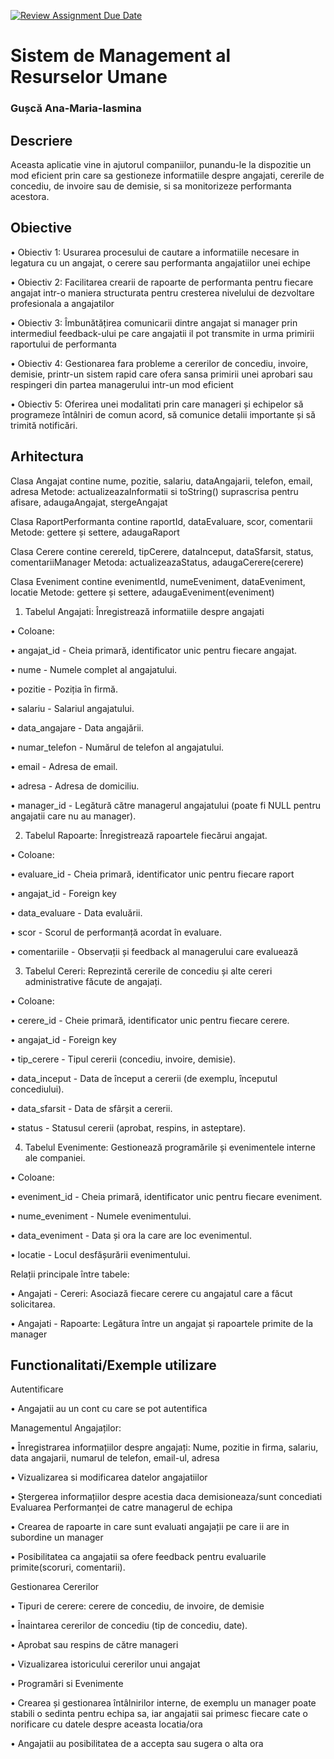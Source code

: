 [![Review Assignment Due Date](https://classroom.github.com/assets/deadline-readme-button-22041afd0340ce965d47ae6ef1cefeee28c7c493a6346c4f15d667ab976d596c.svg)](https://classroom.github.com/a/31XZyb90)
# Sistem de Management al Resurselor Umane
### Gușcă Ana-Maria-Iasmina

## Descriere
Aceasta aplicatie vine in ajutorul companiilor, punandu-le la dispozitie un mod eficient prin care sa gestioneze informatiile despre angajati, cererile de concediu, de invoire sau de demisie, si sa monitorizeze performanta acestora.


## Obiective
• Obiectiv 1: Usurarea procesului de cautare a informatiile necesare in legatura cu un angajat, o cerere sau performanta angajatiilor unei echipe 

• Obiectiv 2: Facilitarea crearii de rapoarte de performanta pentru fiecare angajat intr-o maniera structurata pentru cresterea nivelului de dezvoltare profesionala a angajatilor

• Obiectiv 3: Îmbunătățirea comunicarii dintre angajat si manager prin intermediul feedback-ului pe care angajatii il pot transmite in urma primirii raportului de performanta

• Obiectiv 4: Gestionarea fara probleme a cererilor de concediu, invoire, demisie, printr-un sistem rapid care ofera sansa primirii unei aprobari sau respingeri din partea managerului intr-un mod eficient

• Obiectiv 5: Oferirea unei modalitati prin care manageri și echipelor să programeze întâlniri de comun acord, să comunice detalii importante și să trimită notificări.

## Arhitectura
  Clasa Angajat contine nume, pozitie, salariu, dataAngajarii, telefon, email, adresa
Metode: actualizeazaInformatii si toString() suprascrisa pentru afisare, adaugaAngajat, stergeAngajat

  Clasa RaportPerformanta contine raportId, dataEvaluare, scor, comentarii
Metode: gettere și settere, adaugaRaport

  Clasa Cerere contine cerereId, tipCerere, dataInceput, dataSfarsit, status, comentariiManager
Metoda: actualizeazaStatus, adaugaCerere(cerere)

  Clasa Eveniment contine evenimentId, numeEveniment, dataEveniment, locatie
Metode: gettere și settere, adaugaEveniment(eveniment)

1. Tabelul Angajati: Înregistrează informatiile despre angajati

• Coloane:

• angajat_id - Cheia primară, identificator unic pentru fiecare angajat.

• nume - Numele complet al angajatului.

• pozitie - Poziția în firmă.

• salariu - Salariul angajatului.

• data_angajare - Data angajării.

• numar_telefon - Numărul de telefon al angajatului.

• email - Adresa de email.

• adresa - Adresa de domiciliu.

• manager_id - Legătură către managerul angajatului (poate fi NULL pentru angajatii care nu au manager).

2. Tabelul Rapoarte: Înregistrează rapoartele fiecărui angajat.

• Coloane:

• evaluare_id - Cheia primară, identificator unic pentru fiecare raport

• angajat_id - Foreign key 

• data_evaluare - Data evaluării.

• scor - Scorul de performanță acordat în evaluare.

• comentariile - Observații și feedback al managerului care evaluează 

3. Tabelul Cereri: Reprezintă cererile de concediu și alte cereri administrative făcute de angajați.

• Coloane:

• cerere_id - Cheie primară, identificator unic pentru fiecare cerere.

• angajat_id - Foreign key

• tip_cerere - Tipul cererii (concediu, 
invoire, demisie).

• data_inceput - Data de început a cererii (de exemplu, începutul concediului).

• data_sfarsit - Data de sfârșit a cererii.

• status - Statusul cererii (aprobat, respins, in asteptare).

4. Tabelul Evenimente: Gestionează programările și evenimentele interne ale companiei.

• Coloane:

• eveniment_id - Cheia primară, identificator unic pentru fiecare eveniment.

• nume_eveniment - Numele evenimentului.

• data_eveniment - Data și ora la care are loc evenimentul.

• locatie - Locul desfășurării evenimentului.

Relații principale între tabele:

• Angajati - Cereri: Asociază fiecare cerere cu angajatul care a făcut solicitarea.

• Angajati - Rapoarte: Legătura între un angajat și rapoartele primite de la manager 


## Functionalitati/Exemple utilizare
 Autentificare

• Angajatii au un cont cu care se pot autentifica

 Managementul Angajaților:
 
• Înregistrarea informațiilor despre angajați: Nume, pozitie in firma, salariu, data angajarii, numarul de telefon, email-ul, adresa

• Vizualizarea si modificarea datelor angajatiilor

• Ștergerea informațiilor despre acestia daca demisioneaza/sunt concediati
 Evaluarea Performanței de catre managerul de echipa
 
• Crearea de rapoarte in care sunt evaluati angajații pe care ii are in subordine un manager

• Posibilitatea ca angajatii sa ofere feedback pentru evaluarile primite(scoruri, comentarii).

Gestionarea Cererilor
 
• Tipuri de cerere: cerere de concediu, de invoire, de demisie

• Înaintarea cererilor de concediu (tip de concediu, date).

• Aprobat sau respins de către manageri

• Vizualizarea istoricului cererilor unui angajat

• Programări si Evenimente 

• Crearea și gestionarea întâlnirilor interne, de exemplu un manager poate stabili o sedinta pentru echipa sa, iar angajatii sai primesc fiecare cate o norificare cu datele despre aceasta locatia/ora 

• Angajatii au posibilitatea de a accepta sau sugera o alta ora
